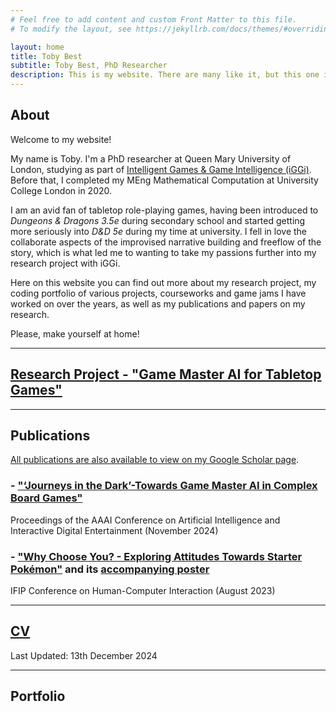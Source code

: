 ```yaml
---
# Feel free to add content and custom Front Matter to this file.
# To modify the layout, see https://jekyllrb.com/docs/themes/#overriding-theme-defaults

layout: home
title: Toby Best
subtitle: Toby Best, PhD Researcher
description: This is my website. There are many like it, but this one is mine!
---
```


## About

Welcome to my website!

My name is Toby. I'm a PhD researcher at Queen Mary University of London, studying as part of [Intelligent Games & Game Intelligence (iGGi)][iggi]. Before that, I completed my MEng Mathematical Computation at University College London in 2020.

I am an avid fan of tabletop role-playing games, having been introduced to *Dungeons & Dragons 3.5e* during secondary school and started getting more seriously into *D&D 5e* during my time at university. I fell in love the collaborate aspects of the improvised narrative building and freeflow of the story, which is what led me to wanting to take my passions further into my research project with iGGi.

Here on this website you can find out more about my research project, my coding portfolio of various projects, courseworks and game jams I have worked on over the years, as well as my publications and papers on my research.

Please, make yourself at home!

---

## [Research Project - "Game Master AI for Tabletop Games"][research]

---

## Publications

[All publications are also available to view on my Google Scholar page][scholar].

### - ["‘Journeys in the Dark’-Towards Game Master AI in Complex Board Games"][descent]
Proceedings of the AAAI Conference on Artificial Intelligence and Interactive Digital Entertainment (November 2024)

### - ["Why Choose You? - Exploring Attitudes Towards Starter Pokémon"][whychooseyou] and its [accompanying poster][poster]
IFIP Conference on Human-Computer Interaction (August 2023)

---

## [CV][cv]
Last Updated: 13th December 2024

---

## Portfolio

[iggi]: https://www.iggi-phd.org
[research]: ../research_project
[scholar]: https://scholar.google.com/citations?user=IMVoLycAAAAJ
[cv]: ../assets/files/CV.pdf
[descent]: ../assets/files/Journeys_in_the_Dark.pdf
[whychooseyou]: ../assets/files/Why_Choose_You.pdf
[poster]: ../assets/files/Starter_Pokémon_Research_Poster.png